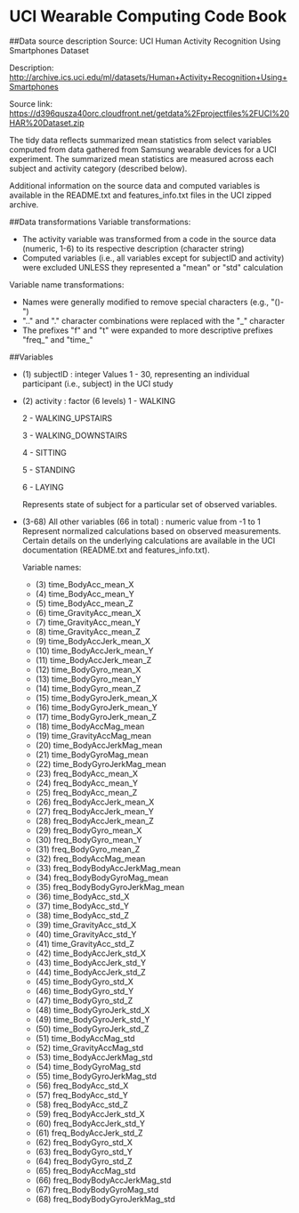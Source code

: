UCI Wearable Computing Code Book
================================
##Data source description
Source: UCI Human Activity Recognition Using Smartphones Dataset

Description: http://archive.ics.uci.edu/ml/datasets/Human+Activity+Recognition+Using+Smartphones 

Source link: https://d396qusza40orc.cloudfront.net/getdata%2Fprojectfiles%2FUCI%20HAR%20Dataset.zip 

The tidy data reflects summarized mean statistics from select variables computed from data gathered from Samsung wearable devices for a UCI experiment. The summarized mean statistics are measured across each subject and activity category (described below).

Additional information on the source data and computed variables is available in the README.txt and features\_info.txt files in the UCI zipped archive.

##Data transformations
Variable transformations:
* The activity variable was transformed from a code in the source data (numeric, 1-6) to its respective description (character string)
* Computed variables (i.e., all variables except for subjectID and activity) were excluded UNLESS they represented a "mean" or "std" calculation

Variable name transformations:
* Names were generally modified to remove special characters (e.g., "()-")
* ".." and "." character combinations were replaced with the "\_" character
* The prefixes "f" and "t" were expanded to more descriptive prefixes "freq\_" and "time\_"

##Variables
* (1)	subjectID : integer
	Values 1 - 30, representing an individual participant (i.e., subject) in the UCI study
	
* (2)	activity : factor (6 levels)
	1 - WALKING
	
	2 - WALKING\_UPSTAIRS
	
	3 - WALKING\_DOWNSTAIRS
	
	4 - SITTING
	
	5 - STANDING
	
	6 - LAYING
	
	Represents state of subject for a particular set of observed variables.

* (3-68)	All other variables (66 in total) : numeric value from -1 to 1
	Represent normalized calculations based on observed measurements. Certain details on the underlying calculations are available in the UCI documentation (README.txt and features\_info.txt). 
	
	Variable names:
	* (3)	time\_BodyAcc\_mean\_X
	* (4)	time\_BodyAcc\_mean\_Y
	* (5)	time\_BodyAcc\_mean\_Z
	* (6)	time\_GravityAcc\_mean\_X
	* (7)	time\_GravityAcc\_mean\_Y
	* (8)	time\_GravityAcc\_mean\_Z
	* (9)	time\_BodyAccJerk\_mean\_X
	* (10)	time\_BodyAccJerk\_mean\_Y
	* (11)	time\_BodyAccJerk\_mean\_Z
	* (12)	time\_BodyGyro\_mean\_X
	* (13)	time\_BodyGyro\_mean\_Y
	* (14)	time\_BodyGyro\_mean\_Z
	* (15)	time\_BodyGyroJerk\_mean\_X
	* (16)	time\_BodyGyroJerk\_mean\_Y
	* (17)	time\_BodyGyroJerk\_mean\_Z
	* (18)	time\_BodyAccMag\_mean
	* (19)	time\_GravityAccMag\_mean
	* (20)	time\_BodyAccJerkMag\_mean
	* (21)	time\_BodyGyroMag\_mean
	* (22)	time\_BodyGyroJerkMag\_mean
	* (23)	freq\_BodyAcc\_mean\_X
	* (24)	freq\_BodyAcc\_mean\_Y
	* (25)	freq\_BodyAcc\_mean\_Z
	* (26)	freq\_BodyAccJerk\_mean\_X
	* (27)	freq\_BodyAccJerk\_mean\_Y
	* (28)	freq\_BodyAccJerk\_mean\_Z
	* (29)	freq\_BodyGyro\_mean\_X
	* (30)	freq\_BodyGyro\_mean\_Y
	* (31)	freq\_BodyGyro\_mean\_Z
	* (32)	freq\_BodyAccMag\_mean
	* (33)	freq\_BodyBodyAccJerkMag\_mean
	* (34)	freq\_BodyBodyGyroMag\_mean
	* (35)	freq\_BodyBodyGyroJerkMag\_mean
	* (36)	time\_BodyAcc\_std\_X
	* (37)	time\_BodyAcc\_std\_Y
	* (38)	time\_BodyAcc\_std\_Z
	* (39)	time\_GravityAcc\_std\_X
	* (40)	time\_GravityAcc\_std\_Y
	* (41)	time\_GravityAcc\_std\_Z
	* (42)	time\_BodyAccJerk\_std\_X
	* (43)	time\_BodyAccJerk\_std\_Y
	* (44)	time\_BodyAccJerk\_std\_Z
	* (45)	time\_BodyGyro\_std\_X
	* (46)	time\_BodyGyro\_std\_Y
	* (47)	time\_BodyGyro\_std\_Z
	* (48)	time\_BodyGyroJerk\_std\_X
	* (49)	time\_BodyGyroJerk\_std\_Y
	* (50)	time\_BodyGyroJerk\_std\_Z
	* (51)	time\_BodyAccMag\_std
	* (52)	time\_GravityAccMag\_std
	* (53)	time\_BodyAccJerkMag\_std
	* (54)	time\_BodyGyroMag\_std
	* (55)	time\_BodyGyroJerkMag\_std
	* (56)	freq\_BodyAcc\_std\_X
	* (57)	freq\_BodyAcc\_std\_Y
	* (58)	freq\_BodyAcc\_std\_Z
	* (59)	freq\_BodyAccJerk\_std\_X
	* (60)	freq\_BodyAccJerk\_std\_Y
	* (61)	freq\_BodyAccJerk\_std\_Z
	* (62)	freq\_BodyGyro\_std\_X
	* (63)	freq\_BodyGyro\_std\_Y
	* (64)	freq\_BodyGyro\_std\_Z
	* (65)	freq\_BodyAccMag\_std
	* (66)	freq\_BodyBodyAccJerkMag\_std
	* (67)	freq\_BodyBodyGyroMag\_std
	* (68)	freq\_BodyBodyGyroJerkMag\_std

